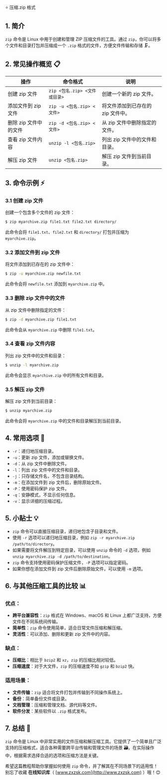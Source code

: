 ⭐ 压缩.zip 格式

## 1. 简介

`zip` 命令是 Linux 中用于创建和管理 ZIP 压缩文件的工具。通过 `zip`，你可以将多个文件和目录打包并压缩成一个 `.zip` 格式的文件，方便文件传输和存储 🗜️。

## 2. 常见操作概览 📋

| 操作                    | 命令格式                           | 说明                                 |
|-------------------------|-----------------------------------|--------------------------------------|
| 创建 zip 文件           | `zip <包名.zip> <文件或目录>`       | 创建一个新的 zip 文件。              |
| 添加文件到 zip 文件     | `zip -u <包名.zip> <文件>`          | 将文件添加到已存在的 zip 文件中。    |
| 删除 zip 文件中的文件   | `zip -d <包名.zip> <文件>`          | 从 zip 文件中删除指定的文件。        |
| 查看 zip 文件内容       | `unzip -l <包名.zip>`               | 列出 zip 文件中的文件和目录。        |
| 解压 zip 文件           | `unzip <包名.zip>`                  | 解压 zip 文件到当前目录。            |

## 3. 命令示例 ⚡

### 3.1 创建 zip 文件

创建一个包含多个文件的 zip 文件：

```bash
$ zip myarchive.zip file1.txt file2.txt directory/
```

此命令会将 `file1.txt`、`file2.txt` 和 `directory/` 打包并压缩为 `myarchive.zip`。

### 3.2 添加文件到 zip 文件

将文件添加到已存在的 zip 文件中：

```bash
$ zip -u myarchive.zip newfile.txt
```

此命令会将 `newfile.txt` 添加到 `myarchive.zip` 中。

### 3.3 删除 zip 文件中的文件

从 zip 文件中删除指定的文件：

```bash
$ zip -d myarchive.zip file1.txt
```

此命令会从 `myarchive.zip` 中删除 `file1.txt`。

### 3.4 查看 zip 文件内容

列出 zip 文件中的文件和目录：

```bash
$ unzip -l myarchive.zip
```

此命令会显示 `myarchive.zip` 中的所有文件和目录。

### 3.5 解压 zip 文件

解压 zip 文件到当前目录：

```bash
$ unzip myarchive.zip
```

此命令会将 `myarchive.zip` 中的文件和目录解压到当前目录。

## 4. 常用选项 📝

- `-r`：递归地压缩目录。
- `-u`：更新 zip 文件，添加或替换文件。
- `-d`：从 zip 文件中删除文件。
- `-l`：列出 zip 文件中的文件和目录。
- `-j`：只存储文件名，不包含目录结构。
- `-m`：在添加文件到 zip 文件后，删除原始文件。
- `-P`：使用密码保护 zip 文件。
- `-q`：安静模式，不显示任何信息。
- `-v`：显示详细的压缩过程。

## 5. 小贴士 💡

- `zip` 命令可以直接压缩目录，递归地包含子目录和文件。
- 使用 `-r` 选项可以递归地压缩目录，例如 `zip -r myarchive.zip /path/to/directory`。
- 如果需要将文件解压到特定目录，可以使用 `unzip` 命令的 `-d` 选项，例如 `unzip myarchive.zip -d /path/to/destination`。
- `zip` 命令支持使用密码保护压缩文件，`-P` 选项可以指定密码。
- 如果你想在添加文件到 zip 文件后删除原始文件，可以使用 `-m` 选项。

## 6. 与其他压缩工具的比较 📊

### 优点：

- **跨平台兼容性**：`zip` 格式在 Windows、macOS 和 Linux 上都广泛支持，方便文件在不同系统间传输。
- **简单性**：`zip` 命令使用简单，适合日常文件压缩和解压缩。
- **灵活性**：可以添加、删除和更新 zip 文件中的内容。

### 缺点：

- **压缩比**：相比于 `bzip2` 和 `xz`，`zip` 的压缩比相对较低。
- **压缩速度**：对于大文件，`zip` 的压缩速度不如 `gzip` 和 `bzip2` 快。

### 适用场景：

- **文件传输**：`zip` 适合将文件打包并传输到不同操作系统上。
- **备份**：简单备份文件或目录。
- **文档管理**：压缩和管理文档、源代码等文件。
- **软件分发**：某些软件以 `.zip` 格式发布。

## 7. 总结 🎯

`zip` 命令是 Linux 中非常实用的文件压缩和解压缩工具。它提供了一个简单且广泛支持的压缩格式，适合各种需要跨平台传输和管理文件的场景 🗃️。在实际操作中，根据需求选择合适的选项和压缩方法是关键。

希望这篇教程帮助你掌握如何使用 `zip` 命令，并了解其在不同场景下的适用性！别忘了收藏 **在线知识库**（ [www.zxzsk.com](http://www.zxzsk.com) ）哦！😊